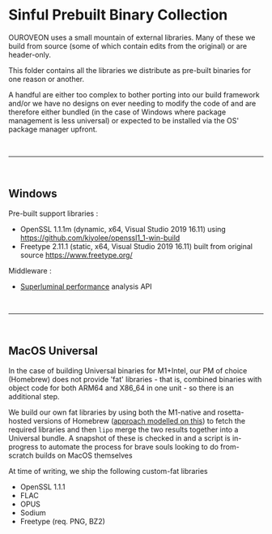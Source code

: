 # Sinful Prebuilt Binary Collection

OUROVEON uses a small mountain of external libraries. Many of these we build from source (some of which contain edits from the original) or are header-only.

This folder contains all the libraries we distribute as pre-built binaries for one reason or another.

A handful are either too complex to bother porting into our build framework and/or we have no designs on ever needing to modify the code of and are therefore either bundled (in the case of Windows where package management is less universal) or expected to be installed via the OS' package manager upfront.

<br>
<hr>
<br>

## Windows

Pre-built support libraries :

* OpenSSL 1.1.1m (dynamic, x64, Visual Studio 2019 16.11) using https://github.com/kiyolee/openssl1_1-win-build
* Freetype 2.11.1 (static, x64, Visual Studio 2019 16.11) built from original source https://www.freetype.org/

Middleware :

* [Superluminal performance](https://superluminal.eu/) analysis API

<br>
<hr>
<br>

## MacOS Universal

In the case of building Universal binaries for M1+Intel, our PM of choice (Homebrew) does not provide 'fat' libraries - that is, combined binaries with object code for both ARM64 and X86_64 in one unit - so there is an additional step.

We build our own fat libraries by using both the M1-native and rosetta-hosted versions of Homebrew ([approach modelled on this](https://stackoverflow.com/questions/64951024/how-can-i-run-two-isolated-installations-of-homebrew)) to fetch the required libraries and then `lipo` merge the two results together into a Universal bundle. A snapshot of these is checked in and a script is in-progress to automate the process for brave souls looking to do from-scratch builds on MacOS themselves

At time of writing, we ship the following custom-fat libraries

* OpenSSL 1.1.1
* FLAC
* OPUS
* Sodium
* Freetype (req. PNG, BZ2)
